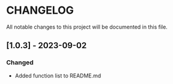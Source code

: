 # CHANGELOG

All notable changes to this project will be documented in this file.

## [1.0.3] - 2023-09-02

### Changed

- Added function list to README.md

